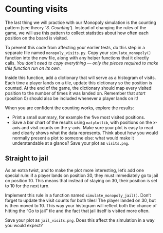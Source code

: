 # Counting visits

The last thing we will practice with our Monopoly simulation is the counting pattern (see theory *'3. Counting'*). Instead of changing the rules of the game, we will use this pattern to collect statistics about how often each position on the board is visited.

To prevent this code from affecting your earlier tests, do this step in a separate file named `monopoly_visits.py`. Copy your `simulate_monopoly()` function into the new file, along with any helper functions that it directly calls. _You don’t need to copy everything — only the pieces required to make this function run on its own._

Inside this function, add a dictionary that will serve as a histogram of visits. Each time a player lands on a tile, update this dictionary so the position is counted. At the end of the game, the dictionary should map every visited position to the number of times it was landed on. Remember that _start_ (position 0) should also be included whenever a player lands on it!

When you are confident the counting works, explore the results:

- Print a small summary, for example the five most visited positions.
- Save a bar chart of the results using `matplotlib`, with positions on the x-axis and visit counts on the y-axis. Make sure your plot is easy to read and clearly shows what the data represents. Think about how you would normally present a plot to someone else: what would make it understandable at a glance? Save your plot as `visits.png`.

## Straight to jail

As an extra twist, and to make the plot more interesting, let’s add one special rule: if a player lands on position 30, they must immediately go to jail on position 10. This means that instead of staying on 30, their position is set to 10 for the next turn.

Implement this rule in a function named `simulate_monopoly_jail()`. Don’t forget to update the visit counts for both tiles! The player landed on 30, but is then moved to 10. This way your histogram will reflect both the chance of hitting the “Go to jail” tile and the fact that jail itself is visited more often.

Save your plot as `jail_visits.png`. Does this affect the simulation in a way you would expect?
